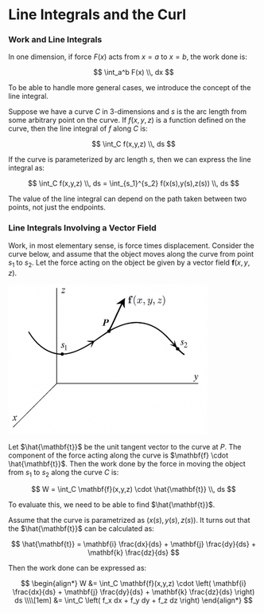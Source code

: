 # Line Integrals and the Curl

### Work and Line Integrals
In one dimension, if force $F(x)$ acts from $x=a$ to $x=b$, the work done is:

$$
\int_a^b F(x) \\, dx
$$

To be able to handle more general cases, we introduce the concept of the line integral.

Suppose we have a curve $C$ in 3-dimensions and $s$ is the arc length from some arbitrary point
on the curve. If $f(x,y,z)$ is a function defined on the curve, then the line integral of $f$ along $C$ is:

$$
\int_C f(x,y,z) \\, ds
$$

If the curve is parameterized by arc length $s$, then we can express the line integral as:

$$
\int_C f(x,y,z) \\, ds = \int_{s_1}^{s_2} f(x(s),y(s),z(s)) \\, ds
$$

The value of the line integral can depend on the path taken between two points, not just the endpoints.

### Line Integrals Involving a Vector Field

Work, in most elementary sense, is force times displacement. Consider the curve below,
and assume that the object moves along the curve from point $s_1$ to $s_2$. Let the force
acting on the object be given by a vector field $\mathbf{f}(x,y,z)$.

 ![](fig-III-4.png)

Let $\hat{\mathbf{t}}$ be the unit tangent vector to the curve at $P$. The component of the force acting along the curve is $\mathbf{f} \cdot \hat{\mathbf{t}}$. Then the work done by the force in moving the object from $s_1$ to $s_2$ along the curve $C$ is:

$$
W = \int_C \mathbf{f}(x,y,z) \cdot \hat{\mathbf{t}} \\, ds
$$

To evaluate this, we need to be able to find $\hat{\mathbf{t}}$.

Assume that the curve is parametrized as $(x(s), y(s), z(s))$. It turns out that
the $\hat{\mathbf{t}}$ can be calculated as:

$$
\hat{\mathbf{t}} = \mathbf{i} \frac{dx}{ds} + \mathbf{j} \frac{dy}{ds} + \mathbf{k} \frac{dz}{ds}
$$

Then the work done can be expressed as:

$$
\begin{align*}
W &= \int_C \mathbf{f}(x,y,z) \cdot \left( \mathbf{i} \frac{dx}{ds} + \mathbf{j} \frac{dy}{ds} + \mathbf{k} \frac{dz}{ds} \right) ds \\\\[1em]
&= \int_C \left( f_x dx + f_y dy + f_z dz \right)
\end{align*}
$$
